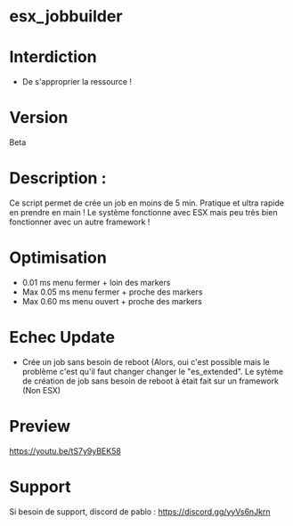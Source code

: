 # esx_jobbuilder

# Interdiction
- De s'approprier la ressource !

#  Version

Beta

#  Description :

Ce script permet de crée un job en moins de 5 min. Pratique et ultra rapide en prendre en main !
Le système fonctionne avec ESX mais peu très bien fonctionner avec un autre framework !

# Optimisation
- 0.01 ms menu fermer + loin des markers
- Max 0.05 ms menu fermer + proche des markers
- Max 0.60 ms menu ouvert + proche des markers

# Echec Update
- Crée un job sans besoin de reboot (Alors, oui c'est possible mais le problème c'est qu'il faut changer changer le "es_extended". Le sytème de création de job sans besoin de reboot à était fait sur un framework (Non ESX)

# Preview

https://youtu.be/tS7y9yBEK58

# Support

Si besoin de support, discord de pablo : https://discord.gg/yyVs6nJkrn
